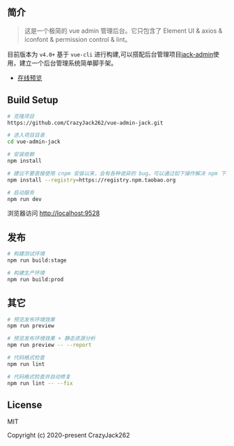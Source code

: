 ## 简介

> 这是一个极简的 vue admin 管理后台。它只包含了 Element UI & axios & iconfont & permission control & lint。

目前版本为 `v4.0+` 基于 `vue-cli` 进行构建,可以搭配后台管理项目[jack-admin](https://github.com/CrazyJack262/jack-admin)使用，建立一个后台管理系统简单脚手架。

- [在线预览](http://219.135.182.98:18087/view/)

## Build Setup

```bash
# 克隆项目
https://github.com/CrazyJack262/vue-admin-jack.git

# 进入项目目录
cd vue-admin-jack

# 安装依赖
npm install

# 建议不要直接使用 cnpm 安装以来，会有各种诡异的 bug。可以通过如下操作解决 npm 下载速度慢的问题
npm install --registry=https://registry.npm.taobao.org

# 启动服务
npm run dev
```

浏览器访问 [http://localhost:9528](http://localhost:9528)

## 发布

```bash
# 构建测试环境
npm run build:stage

# 构建生产环境
npm run build:prod
```

## 其它

```bash
# 预览发布环境效果
npm run preview

# 预览发布环境效果 + 静态资源分析
npm run preview -- --report

# 代码格式检查
npm run lint

# 代码格式检查并自动修复
npm run lint -- --fix
```

## License

MIT

Copyright (c) 2020-present CrazyJack262
